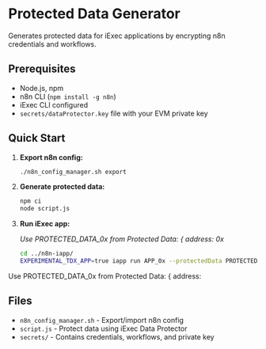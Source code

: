 # Protected Data Generator

Generates protected data for iExec applications by encrypting n8n credentials and workflows.

## Prerequisites

- Node.js, npm
- n8n CLI (`npm install -g n8n`)
- iExec CLI configured
- `secrets/dataProtector.key` file with your EVM private key

## Quick Start

1. **Export n8n config:**
   ```bash
   ./n8n_config_manager.sh export
   ```

2. **Generate protected data:**
   ```bash
   npm ci
   node script.js
   ```

3. **Run iExec app:**
  

   _Use PROTECTED_DATA_0x from Protected Data: { address: 0x_
   ```bash
   cd ../n8n-iapp/
   EXPERIMENTAL_TDX_APP=true iapp run APP_0x --protectedData PROTECTED_DATA_0x
   ```

Use PROTECTED_DATA_0x from Protected Data: { address: 

## Files

- `n8n_config_manager.sh` - Export/import n8n config
- `script.js` - Protect data using iExec Data Protector
- `secrets/` - Contains credentials, workflows, and private key
